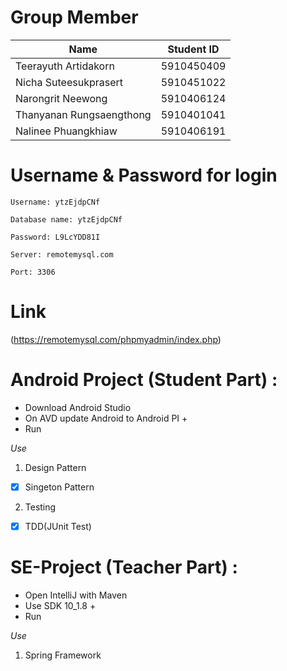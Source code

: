 # Group Member

Name  | Student ID
----- | ----- |
Teerayuth Artidakorn | 5910450409 |
Nicha Suteesukprasert | 5910451022 |
Narongrit Neewong | 5910406124 |
Thanyanan Rungsaengthong | 5910401041 |
Nalinee Phuangkhiaw | 5910406191 |


# Username & Password for login
```
Username: ytzEjdpCNf

Database name: ytzEjdpCNf

Password: L9LcYDD81I

Server: remotemysql.com

Port: 3306
```
# Link
(https://remotemysql.com/phpmyadmin/index.php)

# Android Project (Student Part) :
* Download Android Studio
* On AVD update Android to Android PI +
* Run

*Use*
1. Design Pattern
- [x] Singeton Pattern
2. Testing
- [x] TDD(JUnit Test)

# SE-Project (Teacher Part) :
* Open IntelliJ with Maven
* Use SDK 10_1.8 +
* Run

*Use*
1. Spring Framework
